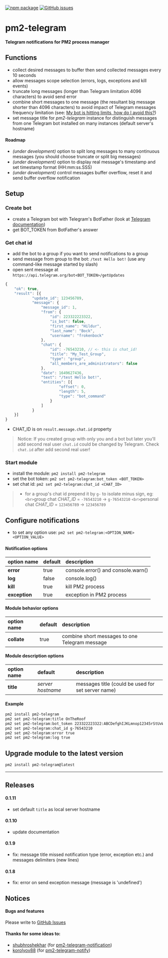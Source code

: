 [![npm package](https://img.shields.io/npm/v/pm2-telegram?logo=npm&style=for-the-badge)](https://www.npmjs.com/package/pm2-telegram) [![GitHub issues](https://img.shields.io/github/issues/TrumanRu/pm2-telegram?logo=github&label=GitHub%20issues&style=for-the-badge)](https://github.com/TrumanRu/pm2-telegram/issues)

# pm2-telegram

**Telegram notifications for PM2 process manager**

## Functions

* collect desired messages to buffer then send collected messages every 10 seconds
* allow messages scope selection (errors, logs, exceptions and kill events)
* truncate long messages (longer than Telegram limitation 4096 characters) to avoid send error
* combine short messages to one message (the resultant big message shorter than 4096 characters) to avoid impact of Telegram messages frequency limitation (see: [My bot is hitting limits, how do I avoid this?](https://core.telegram.org/bots/faq#my-bot-is-hitting-limits-how-do-i-avoid-this))
* set message title for _pm2-telegram_ instance for distinguish messages from one Telegram bot installed on many instances (default server's hostname)

#### Roadmap

* *(under development)* option to split long messages to many continuous messages (you should choose truncate or split big messages)
* *(under development)* option to display real message's timestamp and set timestamp format (HH:mm:ss.SSS)
* *(under development)* control messages buffer overflow, reset it and send buffer overflow notification

## Setup

### Create bot

* create a Telegram bot with Telegram's BotFather (look at [Telegram documentation](https://core.telegram.org/bots#creating-a-new-bot))
* get BOT_TOKEN from BotFather's answer

### Get chat id

* add the bot to a group if you want to send notifications to a group
* send message from group to the bot: `/test Hello bot!` (use any command-like message started by slash)
* open sent message at `https://api.telegram.org/bot<BOT_TOKEN>/getUpdates`

```javascript
{
    "ok": true,
    "result": [{
            "update_id": 123456789,
            "message": {
                "message_id": 1,
                "from": {
                    "id": 223322223322,
                    "is_bot": false,
                    "first_name": "Hildur",
                    "last_name": "Bock",
                    "username": "frokenbock"
                },
                "chat": {
                    "id": -76543210, // <- this is chat_id!
                    "title": "My_Test_Group",
                    "type": "group",
                    "all_members_are_administrators": false
                },
                "date": 1649627436,
                "text": "/test Hello bot!",
                "entities": [{
                        "offset": 0,
                        "length": 5,
                        "type": "bot_command"
                    }
                ]
            }
    }]
}
```

* CHAT_ID is on `result.message.chat.id` property

> Notice: If you created group with only you and a bot but later you'll add second real user `chat.id` could be changed by Telegram. Check `chat.id` after add second real user!

### Start module

* install the module: `pm2 install pm2-telegram`
* set the bot token: `pm2 set pm2-telegram:bot_token <BOT_TOKEN>`
* set chat id: `pm2 set pm2-telegram:chat_id <CHAT_ID>`

> - for a group's chat id prepend it by `g-` to isolate minus sign, eg:
>   `<br>`group chat _CHAT_ID_ = `-76543210` -> `g-76543210`
>   `<br>`personal chat _CHAT_ID_ = `123456789` -> `123456789`

## Configure notifications

* to set any option use: `pm2 set pm2-telegram:<OPTION_NAME> <OPTION_VALUE>`

#### Notification options

| option name         | default | description                        |
| :------------------ | :------ | :--------------------------------- |
| **error**     | true    | console.error() and console.warn() |
| **log**       | false   | console.log()                      |
| **kill**      | true    | kill PM2 process                   |
| **exception** | true    | exception in PM2 process           |

#### Module behavior options

| option name       | default | description                                    |
| :---------------- | :------ | :--------------------------------------------- |
| **collate** | true    | combine short messages to one Telegram message |

#### Module description options

| option name     | default             | description                                        |
| :-------------- | :------------------ | :------------------------------------------------- |
| **title** | _server hostname_ | messages title (could be used for set server name) |

#### Example

```bash
pm2 install pm2-telegram
pm2 set pm2-telegram:title OnTheRoof
pm2 set pm2-telegram:bot_token 223322223322:ABCDefghIJKLmnop12345rStUvWxYz67890
pm2 set pm2-telegram:chat_id g-76543210
pm2 set pm2-telegram:error true
pm2 set pm2-telegram:log true
```

## Upgrade module to the latest version

```bash
pm2 install pm2-telegram@latest
```

---

## Releases

#### 0.1.11

* set default `title` as local server hostname

#### 0.1.10

* update documentation

#### 0.1.9

* fix: message title missed notification type (error, exception etc.) and messages delimiters (new lines)

#### 0.1.8

* fix: error on send exception message (message is 'undefined')

## Notices

#### Bugs and features

Please write to [GitHub Issues](https://github.com/TrumanRu/pm2-telegram/issues)

#### Thanks for some ideas to:

* [shubhroshekhar](https://github.com/shubhroshekhar/) (for [pm2-telegram-notification](https://github.com/shubhroshekhar/pm2-telegram-notification))
* [korolyov88](https://github.com/korolyov88/pm2-telegram-notify) (for [pm2-telegram-notify](https://github.com/korolyov88/pm2-telegram-notify))

